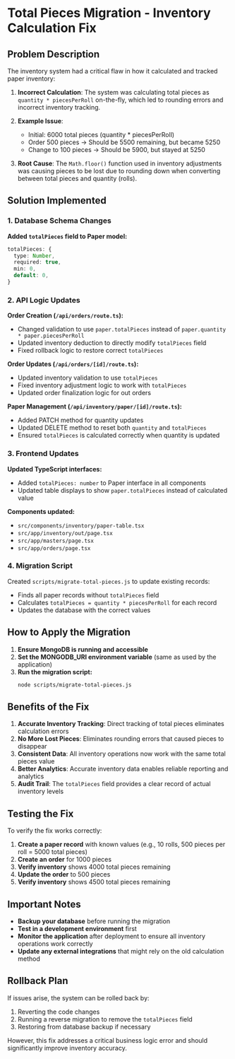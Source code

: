 # Total Pieces Migration - Inventory Calculation Fix

## Problem Description

The inventory system had a critical flaw in how it calculated and tracked paper inventory:

1. **Incorrect Calculation**: The system was calculating total pieces as `quantity * piecesPerRoll` on-the-fly, which led to rounding errors and incorrect inventory tracking.

2. **Example Issue**:

   - Initial: 6000 total pieces (quantity \* piecesPerRoll)
   - Order 500 pieces → Should be 5500 remaining, but became 5250
   - Change to 100 pieces → Should be 5900, but stayed at 5250

3. **Root Cause**: The `Math.floor()` function used in inventory adjustments was causing pieces to be lost due to rounding down when converting between total pieces and quantity (rolls).

## Solution Implemented

### 1. Database Schema Changes

**Added `totalPieces` field to Paper model:**

```typescript
totalPieces: {
  type: Number,
  required: true,
  min: 0,
  default: 0,
}
```

### 2. API Logic Updates

**Order Creation (`/api/orders/route.ts`):**

- Changed validation to use `paper.totalPieces` instead of `paper.quantity * paper.piecesPerRoll`
- Updated inventory deduction to directly modify `totalPieces` field
- Fixed rollback logic to restore correct `totalPieces`

**Order Updates (`/api/orders/[id]/route.ts`):**

- Updated inventory validation to use `totalPieces`
- Fixed inventory adjustment logic to work with `totalPieces`
- Updated order finalization logic for out orders

**Paper Management (`/api/inventory/paper/[id]/route.ts`):**

- Added PATCH method for quantity updates
- Updated DELETE method to reset both `quantity` and `totalPieces`
- Ensured `totalPieces` is calculated correctly when quantity is updated

### 3. Frontend Updates

**Updated TypeScript interfaces:**

- Added `totalPieces: number` to Paper interface in all components
- Updated table displays to show `paper.totalPieces` instead of calculated value

**Components updated:**

- `src/components/inventory/paper-table.tsx`
- `src/app/inventory/out/page.tsx`
- `src/app/masters/page.tsx`
- `src/app/orders/page.tsx`

### 4. Migration Script

Created `scripts/migrate-total-pieces.js` to update existing records:

- Finds all paper records without `totalPieces` field
- Calculates `totalPieces = quantity * piecesPerRoll` for each record
- Updates the database with the correct values

## How to Apply the Migration

1. **Ensure MongoDB is running and accessible**
2. **Set the MONGODB_URI environment variable** (same as used by the application)
3. **Run the migration script:**
   ```bash
   node scripts/migrate-total-pieces.js
   ```

## Benefits of the Fix

1. **Accurate Inventory Tracking**: Direct tracking of total pieces eliminates calculation errors
2. **No More Lost Pieces**: Eliminates rounding errors that caused pieces to disappear
3. **Consistent Data**: All inventory operations now work with the same total pieces value
4. **Better Analytics**: Accurate inventory data enables reliable reporting and analytics
5. **Audit Trail**: The `totalPieces` field provides a clear record of actual inventory levels

## Testing the Fix

To verify the fix works correctly:

1. **Create a paper record** with known values (e.g., 10 rolls, 500 pieces per roll = 5000 total pieces)
2. **Create an order** for 1000 pieces
3. **Verify inventory** shows 4000 total pieces remaining
4. **Update the order** to 500 pieces
5. **Verify inventory** shows 4500 total pieces remaining

## Important Notes

- **Backup your database** before running the migration
- **Test in a development environment** first
- **Monitor the application** after deployment to ensure all inventory operations work correctly
- **Update any external integrations** that might rely on the old calculation method

## Rollback Plan

If issues arise, the system can be rolled back by:

1. Reverting the code changes
2. Running a reverse migration to remove the `totalPieces` field
3. Restoring from database backup if necessary

However, this fix addresses a critical business logic error and should significantly improve inventory accuracy.
